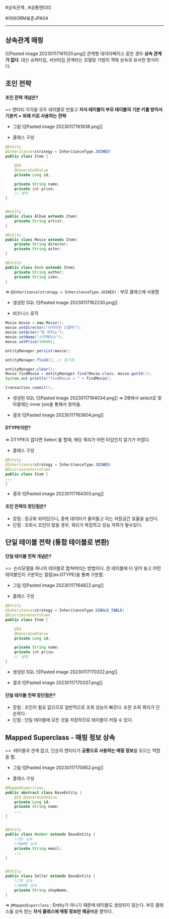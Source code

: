 #상속관계 , #공통엔티티

#자바ORM표준JPA04

----

## 상속관계 매핑
![[Pasted image 20230117161520.png]]
관계형 데이터베이스 같은 경우 **상속 관계가 없다**. 대신 슈퍼타입, 서브타입 관계라는 모델링 기법이 객체 상속과 유사한 방식이다.

## 조인 전략 
####  조인 전략 개념은?
=> 엔티티 각각을 모두 테이블로 만들고 **자식 테이블이 부모 테이블의 기본 키를 받아서 기본키 + 외래 키로 사용하는 전략**
- 그림
![[Pasted image 20230117161938.png]]


- 클래스 구성
```java
@Entity
@Inheritance(strategy = InheritanceType.JOINED)
public class Item {

    @Id
    @GeneratedValue
    private Long id;

    private String name;
    private int price;
    // 생략
}


@Entity
public class Album extends Item{
    private String artist;
}

@Entity
public class Movie extends Item{
    private String director;
    private String actor;
}

@Entity
public class Book extends Item{
    private String author;
    private String isbn;
}
```
=> `@Inheritance(strategy = InheritanceType.JOINED)` : 부모 클래스에 사용함


- 생성된 SQL
![[Pasted image 20230117162230.png]]


- 비즈니스 로직
```java
Movie movie = new Movie();
movie.setDirector("브라이언 드팔마");
movie.setActor("알 파치노");
movie.setName("스카페이스");
movie.setPrice(10000);

entityManager.persist(movie);

entityManager.flush(); // 동기화 

entityManager.clear(); 
Movie findMovie = entityManager.find(Movie.class, movie.getId()); 
System.out.println("findMovie = " + findMovie); 

transaction.commit();
```


- 생성된 SQL
![[Pasted image 20230117164034.png]]
=> DB에서 select로 찾아올때는 inner join을 통해서 찾아옴.

- 결과
![[Pasted image 20230117163804.png]]

####  DTYPE이란?
=> DTYPE이 없다면 Select 를 할때, 해당 쿼리가 어떤 타입인지 알기가 어렵다.
- 클래스 구성
```java
@Entity
@Inheritance(strategy = InheritanceType.JOINED)
@DiscriminatorColumn
public class Item {
...
}
```

- 결과
![[Pasted image 20230117164303.png]]

####  조인 전략의 장단점은?
- 장점 : 정규화 되어있으니, 중복 데이터가 줄어들고 이는 저장공간 효율을 높인다.
- 단점 : 조회시 조인이 많을 경우, 쿼리가 복잡하고 성능 저하가 될수있다.


## 단일 테이블 전략 (통합 테이블로 변환)
 ####  단일 테이블 전략 개념은?
=>  논리모델을 하나의 테이블로 합쳐버리는 방법이다. 한 테이블에 다 넣어 놓고 어떤 테이블인지 구분하는 컬럼(ex:DTYPE)을 통해 구분함.

- 그림
![[Pasted image 20230117164822.png]]


- 클래스 구성
```java
@Entity
@Inheritance(strategy = InheritanceType.SINGLE_TABLE)
@DiscriminatorColumn
public class Item {

    @Id
    @GeneratedValue
    private Long id;

    private String name;
    private int price;
    // 생략
}
```

- 생성된 SQL
![[Pasted image 20230117170322.png]]

- 결과
![[Pasted image 20230117170337.png]]

 ####  단일 테이블 전략 장단점은?
- 장점 : 조인이 필요 없으므로 일반적으로 조회 성능이 빠르다. 또한 조회 쿼리가 단순하다.
- 단점 : 단일 테이블에 모든 것을 저장하므로 테이블이 커질 수 있다.

## Mapped Superclass - 매핑 정보 상속
=>  테이블과 관계 없고, 단순히 엔티티가 **공통으로 사용하는 매핑 정보**를 모으는 역할을 함.

- 그림
![[Pasted image 20230117170952.png]]

- 클래스 구성
```java
@MappedSuperclass
public abstract class BaseEntity {
	@Id @GeneratedValue
	private Long id;
	private String name;
	...
}


@Entity
public class Member extends BaseEntity {
	//ID 상속
	//NAME 상속
	private String email;
	...
}


@Entity
public class Seller extends BaseEntity {
	//ID 상속
	//NAME 상속
	private String shopName;
}
```
=> `@MappedSuperclass` : Entity가 아니기 때문에 테이블도 생성되지 않는다. 부모 클래스를 상속 받는 **자식 클래스에 매핑 정보만 제공**해줄 뿐이다.